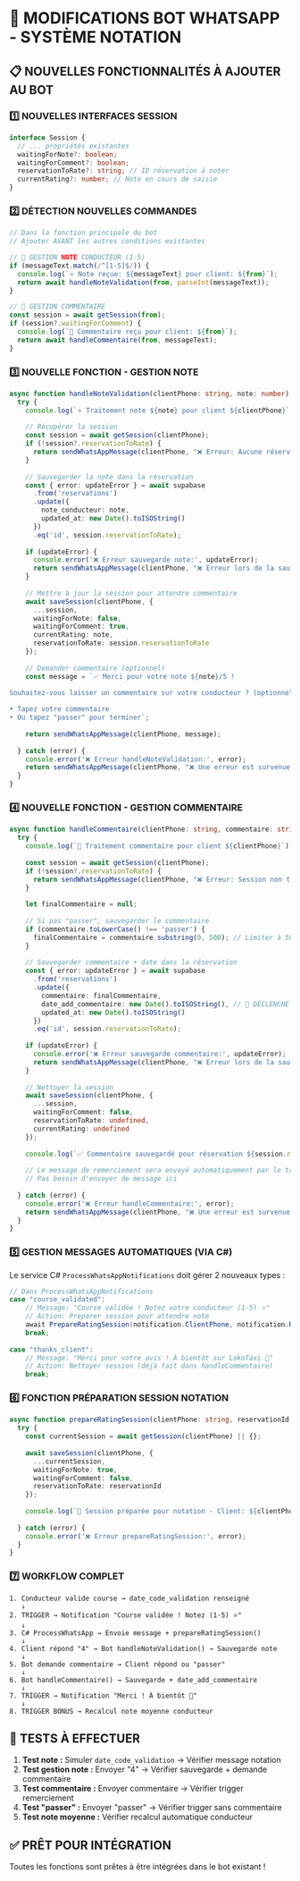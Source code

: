 # 🌟 MODIFICATIONS BOT WHATSAPP - SYSTÈME NOTATION

## 📋 NOUVELLES FONCTIONNALITÉS À AJOUTER AU BOT

### 1️⃣ NOUVELLES INTERFACES SESSION

```typescript
interface Session {
  // ... propriétés existantes
  waitingForNote?: boolean;
  waitingForComment?: boolean;  
  reservationToRate?: string; // ID réservation à noter
  currentRating?: number; // Note en cours de saisie
}
```

### 2️⃣ DÉTECTION NOUVELLES COMMANDES

```typescript
// Dans la fonction principale du bot
// Ajouter AVANT les autres conditions existantes

// 🌟 GESTION NOTE CONDUCTEUR (1-5)
if (messageText.match(/^[1-5]$/)) {
  console.log(`⭐ Note reçue: ${messageText} pour client: ${from}`);
  return await handleNoteValidation(from, parseInt(messageText));
}

// 🌟 GESTION COMMENTAIRE
const session = await getSession(from);
if (session?.waitingForComment) {
  console.log(`💬 Commentaire reçu pour client: ${from}`);
  return await handleCommentaire(from, messageText);
}
```

### 3️⃣ NOUVELLE FONCTION - GESTION NOTE

```typescript
async function handleNoteValidation(clientPhone: string, note: number) {
  try {
    console.log(`⭐ Traitement note ${note} pour client ${clientPhone}`);
    
    // Récupérer la session
    const session = await getSession(clientPhone);
    if (!session?.reservationToRate) {
      return sendWhatsAppMessage(clientPhone, "❌ Erreur: Aucune réservation à noter trouvée.");
    }
    
    // Sauvegarder la note dans la réservation
    const { error: updateError } = await supabase
      .from('reservations')
      .update({ 
        note_conducteur: note,
        updated_at: new Date().toISOString()
      })
      .eq('id', session.reservationToRate);
    
    if (updateError) {
      console.error('❌ Erreur sauvegarde note:', updateError);
      return sendWhatsAppMessage(clientPhone, "❌ Erreur lors de la sauvegarde de votre note.");
    }
    
    // Mettre à jour la session pour attendre commentaire
    await saveSession(clientPhone, {
      ...session,
      waitingForNote: false,
      waitingForComment: true,
      currentRating: note,
      reservationToRate: session.reservationToRate
    });
    
    // Demander commentaire (optionnel)
    const message = `✅ Merci pour votre note ${note}/5 ! 
    
Souhaitez-vous laisser un commentaire sur votre conducteur ? (optionnel)

• Tapez votre commentaire
• Ou tapez "passer" pour terminer`;
    
    return sendWhatsAppMessage(clientPhone, message);
    
  } catch (error) {
    console.error('❌ Erreur handleNoteValidation:', error);
    return sendWhatsAppMessage(clientPhone, "❌ Une erreur est survenue lors de la notation.");
  }
}
```

### 4️⃣ NOUVELLE FONCTION - GESTION COMMENTAIRE

```typescript
async function handleCommentaire(clientPhone: string, commentaire: string) {
  try {
    console.log(`💬 Traitement commentaire pour client ${clientPhone}`);
    
    const session = await getSession(clientPhone);
    if (!session?.reservationToRate) {
      return sendWhatsAppMessage(clientPhone, "❌ Erreur: Session non trouvée.");
    }
    
    let finalCommentaire = null;
    
    // Si pas "passer", sauvegarder le commentaire
    if (commentaire.toLowerCase() !== 'passer') {
      finalCommentaire = commentaire.substring(0, 500); // Limiter à 500 caractères
    }
    
    // Sauvegarder commentaire + date dans la réservation
    const { error: updateError } = await supabase
      .from('reservations')
      .update({ 
        commentaire: finalCommentaire,
        date_add_commentaire: new Date().toISOString(), // 🎯 DÉCLENCHE TRIGGER REMERCIEMENT
        updated_at: new Date().toISOString()
      })
      .eq('id', session.reservationToRate);
    
    if (updateError) {
      console.error('❌ Erreur sauvegarde commentaire:', updateError);
      return sendWhatsAppMessage(clientPhone, "❌ Erreur lors de la sauvegarde.");
    }
    
    // Nettoyer la session
    await saveSession(clientPhone, {
      ...session,
      waitingForComment: false,
      reservationToRate: undefined,
      currentRating: undefined
    });
    
    console.log(`✅ Commentaire sauvegardé pour réservation ${session.reservationToRate}`);
    
    // Le message de remerciement sera envoyé automatiquement par le trigger !
    // Pas besoin d'envoyer de message ici
    
  } catch (error) {
    console.error('❌ Erreur handleCommentaire:', error);
    return sendWhatsAppMessage(clientPhone, "❌ Une erreur est survenue.");
  }
}
```

### 5️⃣ GESTION MESSAGES AUTOMATIQUES (VIA C#)

Le service C# `ProcessWhatsAppNotifications` doit gérer 2 nouveaux types :

```csharp
// Dans ProcessWhatsAppNotifications
case "course_validated":
    // Message: "Course validée ! Notez votre conducteur (1-5) ⭐"
    // Action: Préparer session pour attendre note
    await PrepareRatingSession(notification.ClientPhone, notification.ReservationId);
    break;
    
case "thanks_client":
    // Message: "Merci pour votre avis ! À bientôt sur LokoTaxi 🚕"
    // Action: Nettoyer session (déjà fait dans handleCommentaire)
    break;
```

### 6️⃣ FONCTION PRÉPARATION SESSION NOTATION

```typescript
async function prepareRatingSession(clientPhone: string, reservationId: string) {
  try {
    const currentSession = await getSession(clientPhone) || {};
    
    await saveSession(clientPhone, {
      ...currentSession,
      waitingForNote: true,
      waitingForComment: false,
      reservationToRate: reservationId
    });
    
    console.log(`🎯 Session préparée pour notation - Client: ${clientPhone}, Réservation: ${reservationId}`);
    
  } catch (error) {
    console.error('❌ Erreur prepareRatingSession:', error);
  }
}
```

### 7️⃣ WORKFLOW COMPLET

```
1. Conducteur valide course → date_code_validation renseigné
   ↓
2. TRIGGER → Notification "Course validée ! Notez (1-5) ⭐"
   ↓  
3. C# ProcessWhatsApp → Envoie message + prepareRatingSession()
   ↓
4. Client répond "4" → Bot handleNoteValidation() → Sauvegarde note
   ↓
5. Bot demande commentaire → Client répond ou "passer"
   ↓
6. Bot handleCommentaire() → Sauvegarde + date_add_commentaire
   ↓
7. TRIGGER → Notification "Merci ! À bientôt 🚕"
   ↓
8. TRIGGER BONUS → Recalcul note moyenne conducteur
```

## 🧪 TESTS À EFFECTUER

1. **Test note :** Simuler `date_code_validation` → Vérifier message notation
2. **Test gestion note :** Envoyer "4" → Vérifier sauvegarde + demande commentaire  
3. **Test commentaire :** Envoyer commentaire → Vérifier trigger remerciement
4. **Test "passer" :** Envoyer "passer" → Vérifier trigger sans commentaire
5. **Test note moyenne :** Vérifier recalcul automatique conducteur

## ✅ PRÊT POUR INTÉGRATION

Toutes les fonctions sont prêtes à être intégrées dans le bot existant !